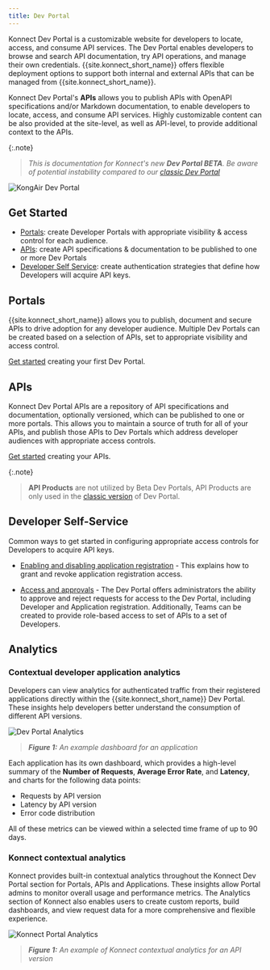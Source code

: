 ```yaml
---
title: Dev Portal
---
```


Konnect Dev Portal is a customizable website for developers to locate, access, and consume API services. The Dev Portal enables developers to browse and search API documentation, try API operations, and manage their own credentials. {{site.konnect_short_name}} offers flexible deployment options to support both internal and external APIs that can be managed from {{site.konnect_short_name}}.

Konnect Dev Portal's **APIs** allows you to publish APIs with OpenAPI specifications and/or Markdown documentation, to enable developers to locate, access, and consume API services. Highly customizable content can be also provided at the site-level, as well as API-level, to provide additional context to the APIs.

{:.note}
> *This is documentation for Konnect's new **Dev Portal BETA**. Be aware of potential instability compared to our [classic Dev Portal](/konnect/dev-portal)*

![KongAir Dev Portal](/assets/images/products/konnect/dev-portal-v3/kongair-example.png)

## Get Started

* [Portals](#portals): create Developer Portals with appropriate visibility & access control for each audience.
* [APIs](#apis): create API specifications & documentation to be published to one or more Dev Portals
* [Developer Self Service](#developer-self-service): create authentication strategies that define how Developers will acquire API keys.

## Portals

{{site.konnect_short_name}} allows you to publish, document and secure APIs to drive adoption for any developer audience. Multiple Dev Portals can be created based on a selection of APIs, set to appropriate visibility and access control. 

[Get started](/dev-portal/portals) creating your first Dev Portal.

## APIs

Konnect Dev Portal APIs are a repository of API specifications and documentation, optionally versioned, which can be published to one or more portals. This allows you to maintain a source of truth for all of your APIs, and publish those APIs to Dev Portals which address developer audiences with appropriate access controls.

[Get started](/dev-portal/apis) creating your APIs.

{:.note}
> **API Products** are not utilized by Beta Dev Portals, API Products are only used in the [classic version](/konnect/dev-portal) of Dev Portal.

## Developer Self-Service

Common ways to get started in configuring appropriate access controls for Developers to acquire API keys.

* [Enabling and disabling application registration](/dev-portal/app-reg/) - This explains how to grant and revoke application registration access.

* [Access and approvals](/dev-portal/access-and-approvals/) - The Dev Portal offers administrators the ability to approve and reject requests for access to the Dev Portal, including Developer and Application registration. Additionally, Teams can be created to provide role-based access to  set of APIs to a set of Developers.

## Analytics

### Contextual developer application analytics

Developers can view analytics for authenticated traffic from their registered applications directly within the {{site.konnect_short_name}} Dev Portal. These insights help developers better understand the consumption of different API versions.

![Dev Portal Analytics](/assets/images/products/konnect/dev-portal-v3/dev-portal-analytics.png)
> _**Figure 1:** An example dashboard for an application_

Each application has its own dashboard, which provides a high-level summary of the **Number of Requests**, **Average Error Rate**, and **Latency**, and charts for the following data points:

* Requests by API version
* Latency by API version
* Error code distribution

All of these metrics can be viewed within a selected time frame of up to 90 days.

### Konnect contextual analytics

Konnect provides built-in contextual analytics throughout the Konnect Dev Portal section for Portals, APIs and Applications. These insights allow Portal admins to monitor overall usage and performance metrics. The Analytics section of Konnect also enables users to create custom reports, build dashboards, and view request data for a more comprehensive and flexible experience.

![Konnect Portal Analytics](/assets/images/products/konnect/dev-portal-v3/konnect-portal-analytics.png)
> _**Figure 1:** An example of Konnect contextual analytics for an API version_
